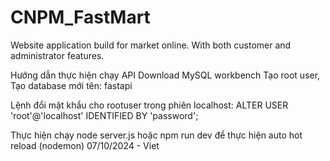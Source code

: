 # CNPM_FastMart
Website application build for market online. With both customer and administrator features.

Hướng dẫn thực hiện chạy API
Download MySQL workbench
Tạo root user,
Tạo database mới tên: fastapi

Lệnh đổi mật khẩu cho rootuser trong phiên localhost:
ALTER USER 'root'@'localhost' IDENTIFIED BY 'password';

Thực hiện chạy 
node server.js
hoặc 
npm run dev để thực hiện auto hot reload (nodemon)
07/10/2024 - Viet